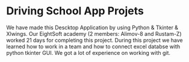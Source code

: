# Driving School App Projets
We have made this Descktop Application by using Python & Tkinter & Xlwings. Our EightSoft academy (2 members: Alimov-8 and Rustam-Z) worked 21 days for completing this project.
During this project we have learned how to work in a team and how to connect excel databse with python tkinter GUI. We got a lot of experience on working with git.
